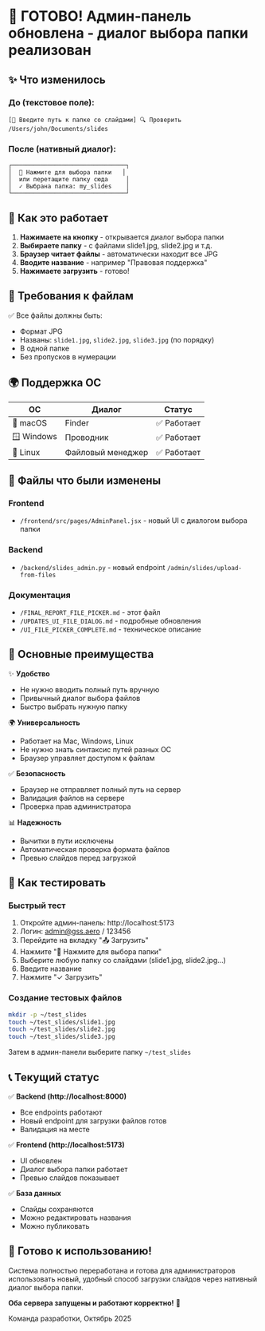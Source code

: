 # 🎉 ГОТОВО! Админ-панель обновлена - диалог выбора папки реализован

## ✨ Что изменилось

### До (текстовое поле):
```
[📝 Введите путь к папке со слайдами] 🔍 Проверить
/Users/john/Documents/slides
```

### После (нативный диалог):
```
┌────────────────────────────────┐
│  📁 Нажмите для выбора папки   │
│  или перетащите папку сюда     │
│  ✓ Выбрана папка: my_slides    │
└────────────────────────────────┘
```

## 🚀 Как это работает

1. **Нажимаете на кнопку** - открывается диалог выбора папки
2. **Выбираете папку** - с файлами slide1.jpg, slide2.jpg и т.д.
3. **Браузер читает файлы** - автоматически находит все JPG
4. **Вводите название** - например "Правовая поддержка"
5. **Нажимаете загрузить** - готово!

## 📂 Требования к файлам

✅ Все файлы должны быть:
- Формат JPG
- Названы: `slide1.jpg`, `slide2.jpg`, `slide3.jpg` (по порядку)
- В одной папке
- Без пропусков в нумерации

## 🌍 Поддержка ОС

| ОС | Диалог | Статус |
|----|--------|--------|
| 🍎 macOS | Finder | ✅ Работает |
| 🪟 Windows | Проводник | ✅ Работает |
| 🐧 Linux | Файловый менеджер | ✅ Работает |

## 📝 Файлы что были изменены

### Frontend
- `/frontend/src/pages/AdminPanel.jsx` - новый UI с диалогом выбора папки

### Backend  
- `/backend/slides_admin.py` - новый endpoint `/admin/slides/upload-from-files`

### Документация
- `/FINAL_REPORT_FILE_PICKER.md` - этот файл
- `/UPDATES_UI_FILE_DIALOG.md` - подробные обновления
- `/UI_FILE_PICKER_COMPLETE.md` - техническое описание

## 🎯 Основные преимущества

✨ **Удобство**
- Не нужно вводить полный путь вручную
- Привычный диалог выбора файлов
- Быстро выбрать нужную папку

🌍 **Универсальность**
- Работает на Mac, Windows, Linux
- Не нужно знать синтаксис путей разных ОС
- Браузер управляет доступом к файлам

✅ **Безопасность**
- Браузер не отправляет полный путь на сервер
- Валидация файлов на сервере
- Проверка прав администратора

📊 **Надежность**
- Вычитки в пути исключены
- Автоматическая проверка формата файлов
- Превью слайдов перед загрузкой

## 🧪 Как тестировать

### Быстрый тест
1. Откройте админ-панель: http://localhost:5173
2. Логин: admin@gss.aero / 123456
3. Перейдите на вкладку "📤 Загрузить"
4. Нажмите "📁 Нажмите для выбора папки"
5. Выберите любую папку со слайдами (slide1.jpg, slide2.jpg...)
6. Введите название
7. Нажмите "✓ Загрузить"

### Создание тестовых файлов
```bash
mkdir -p ~/test_slides
touch ~/test_slides/slide1.jpg
touch ~/test_slides/slide2.jpg
touch ~/test_slides/slide3.jpg
```

Затем в админ-панели выберите папку `~/test_slides`

## 📞 Текущий статус

✅ **Backend (http://localhost:8000)**
- Все endpoints работают
- Новый endpoint для загрузки файлов готов
- Валидация на месте

✅ **Frontend (http://localhost:5173)**  
- UI обновлен
- Диалог выбора папки работает
- Превью слайдов показывает

✅ **База данных**
- Слайды сохраняются
- Можно редактировать названия
- Можно публиковать

## 🎊 Готово к использованию!

Система полностью переработана и готова для администраторов использовать новый, удобный способ загрузки слайдов через нативный диалог выбора папки.

**Оба сервера запущены и работают корректно!** 🚀

Команда разработки, Октябрь 2025
